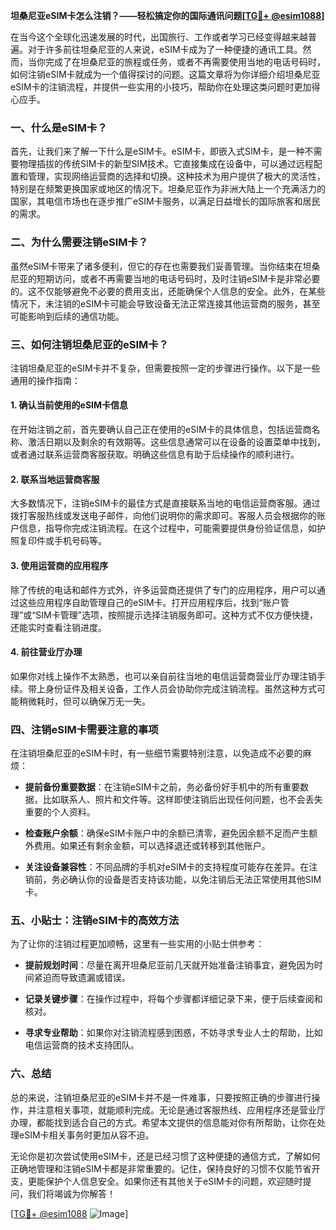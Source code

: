 **坦桑尼亚eSIM卡怎么注销？——轻松搞定你的国际通讯问题[[TG💪+ @esim1088](https://t.me/s/esim1088)]**

在当今这个全球化迅速发展的时代，出国旅行、工作或者学习已经变得越来越普遍。对于许多前往坦桑尼亚的人来说，eSIM卡成为了一种便捷的通讯工具。然而，当你完成了在坦桑尼亚的旅程或任务，或者不再需要使用当地的电话号码时，如何注销eSIM卡就成为一个值得探讨的问题。这篇文章将为你详细介绍坦桑尼亚eSIM卡的注销流程，并提供一些实用的小技巧，帮助你在处理这类问题时更加得心应手。

### 一、什么是eSIM卡？

首先，让我们来了解一下什么是eSIM卡。eSIM卡，即嵌入式SIM卡，是一种不需要物理插拔的传统SIM卡的新型SIM技术。它直接集成在设备中，可以通过远程配置和管理，实现网络运营商的选择和切换。这种技术为用户提供了极大的灵活性，特别是在频繁更换国家或地区的情况下。坦桑尼亚作为非洲大陆上一个充满活力的国家，其电信市场也在逐步推广eSIM卡服务，以满足日益增长的国际旅客和居民的需求。

### 二、为什么需要注销eSIM卡？

虽然eSIM卡带来了诸多便利，但它的存在也需要我们妥善管理。当你结束在坦桑尼亚的短期访问，或者不再需要当地的电话号码时，及时注销eSIM卡是非常必要的。这不仅能够避免不必要的费用支出，还能确保个人信息的安全。此外，在某些情况下，未注销的eSIM卡可能会导致设备无法正常连接其他运营商的服务，甚至可能影响到后续的通信功能。

### 三、如何注销坦桑尼亚的eSIM卡？

注销坦桑尼亚的eSIM卡并不复杂，但需要按照一定的步骤进行操作。以下是一些通用的操作指南：

#### 1. 确认当前使用的eSIM卡信息

在开始注销之前，首先要确认自己正在使用的eSIM卡的具体信息，包括运营商名称、激活日期以及剩余的有效期等。这些信息通常可以在设备的设置菜单中找到，或者通过联系运营商客服获取。明确这些信息有助于后续操作的顺利进行。

#### 2. 联系当地运营商客服

大多数情况下，注销eSIM卡的最佳方式是直接联系当地的电信运营商客服。通过拨打客服热线或发送电子邮件，向他们说明你的需求即可。客服人员会根据你的账户信息，指导你完成注销流程。在这个过程中，可能需要提供身份验证信息，如护照复印件或手机号码等。

#### 3. 使用运营商的应用程序

除了传统的电话和邮件方式外，许多运营商还提供了专门的应用程序，用户可以通过这些应用程序自助管理自己的eSIM卡。打开应用程序后，找到“账户管理”或“SIM卡管理”选项，按照提示选择注销服务即可。这种方式不仅方便快捷，还能实时查看注销进度。

#### 4. 前往营业厅办理

如果你对线上操作不太熟悉，也可以亲自前往当地的电信运营商营业厅办理注销手续。带上身份证件及相关设备，工作人员会协助你完成注销流程。虽然这种方式可能稍微耗时，但可以确保万无一失。

### 四、注销eSIM卡需要注意的事项

在注销坦桑尼亚的eSIM卡时，有一些细节需要特别注意，以免造成不必要的麻烦：

- **提前备份重要数据**：在注销eSIM卡之前，务必备份好手机中的所有重要数据，比如联系人、照片和文件等。这样即使注销后出现任何问题，也不会丢失重要的个人资料。
  
- **检查账户余额**：确保eSIM卡账户中的余额已清零，避免因余额不足而产生额外费用。如果还有剩余金额，可以选择退还或转移到其他账户。

- **关注设备兼容性**：不同品牌的手机对eSIM卡的支持程度可能存在差异。在注销前，务必确认你的设备是否支持该功能，以免注销后无法正常使用其他SIM卡。

### 五、小贴士：注销eSIM卡的高效方法

为了让你的注销过程更加顺畅，这里有一些实用的小贴士供参考：

- **提前规划时间**：尽量在离开坦桑尼亚前几天就开始准备注销事宜，避免因为时间紧迫而导致遗漏或错误。

- **记录关键步骤**：在操作过程中，将每个步骤都详细记录下来，便于后续查阅和核对。

- **寻求专业帮助**：如果你对注销流程感到困惑，不妨寻求专业人士的帮助，比如电信运营商的技术支持团队。

### 六、总结

总的来说，注销坦桑尼亚的eSIM卡并不是一件难事，只要按照正确的步骤进行操作，并注意相关事项，就能顺利完成。无论是通过客服热线、应用程序还是营业厅办理，都能找到适合自己的方式。希望本文提供的信息能对你有所帮助，让你在处理eSIM卡相关事务时更加从容不迫。

无论你是初次尝试使用eSIM卡，还是已经习惯了这种便捷的通信方式，了解如何正确地管理和注销eSIM卡都是非常重要的。记住，保持良好的习惯不仅能节省开支，更能保护个人信息安全。如果你还有其他关于eSIM卡的问题，欢迎随时提问，我们将竭诚为你解答！

[[TG💪+ @esim1088](https://t.me/s/esim1088) ![Image](https://i.postimg.cc/4NQfJmqS/Snipaste-2025-05-13-00-14-12.png)]